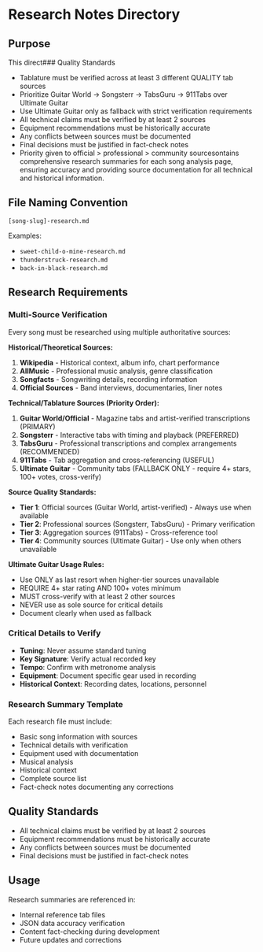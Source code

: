 # Research Notes Directory

## Purpose
This direct### Quality Standards
- Tablature must be verified across at least 3 different QUALITY tab sources
- Prioritize Guitar World → Songsterr → TabsGuru → 911Tabs over Ultimate Guitar
- Use Ultimate Guitar only as fallback with strict verification requirements
- All technical claims must be verified by at least 2 sources
- Equipment recommendations must be historically accurate
- Any conflicts between sources must be documented
- Final decisions must be justified in fact-check notes
- Priority given to official > professional > community sourcesontains comprehensive research summaries for each song analysis page, ensuring accuracy and providing source documentation for all technical and historical information.

## File Naming Convention
`[song-slug]-research.md`

Examples:
- `sweet-child-o-mine-research.md`
- `thunderstruck-research.md`
- `back-in-black-research.md`

## Research Requirements

### Multi-Source Verification
Every song must be researched using multiple authoritative sources:

**Historical/Theoretical Sources:**
1. **Wikipedia** - Historical context, album info, chart performance
2. **AllMusic** - Professional music analysis, genre classification
3. **Songfacts** - Songwriting details, recording information
4. **Official Sources** - Band interviews, documentaries, liner notes

**Technical/Tablature Sources (Priority Order):**
1. **Guitar World/Official** - Magazine tabs and artist-verified transcriptions (PRIMARY)
2. **Songsterr** - Interactive tabs with timing and playback (PREFERRED)
3. **TabsGuru** - Professional transcriptions and complex arrangements (RECOMMENDED)
4. **911Tabs** - Tab aggregation and cross-referencing (USEFUL)
5. **Ultimate Guitar** - Community tabs (FALLBACK ONLY - require 4+ stars, 100+ votes, cross-verify)

**Source Quality Standards:**
- **Tier 1**: Official sources (Guitar World, artist-verified) - Always use when available
- **Tier 2**: Professional sources (Songsterr, TabsGuru) - Primary verification
- **Tier 3**: Aggregation sources (911Tabs) - Cross-reference tool
- **Tier 4**: Community sources (Ultimate Guitar) - Use only when others unavailable

**Ultimate Guitar Usage Rules:**
- Use ONLY as last resort when higher-tier sources unavailable
- REQUIRE 4+ star rating AND 100+ votes minimum
- MUST cross-verify with at least 2 other sources
- NEVER use as sole source for critical details
- Document clearly when used as fallback

### Critical Details to Verify
- **Tuning**: Never assume standard tuning
- **Key Signature**: Verify actual recorded key
- **Tempo**: Confirm with metronome analysis
- **Equipment**: Document specific gear used in recording
- **Historical Context**: Recording dates, locations, personnel

### Research Summary Template
Each research file must include:
- Basic song information with sources
- Technical details with verification
- Equipment used with documentation
- Musical analysis
- Historical context
- Complete source list
- Fact-check notes documenting any corrections

## Quality Standards
- All technical claims must be verified by at least 2 sources
- Equipment recommendations must be historically accurate
- Any conflicts between sources must be documented
- Final decisions must be justified in fact-check notes

## Usage
Research summaries are referenced in:
- Internal reference tab files
- JSON data accuracy verification
- Content fact-checking during development
- Future updates and corrections
